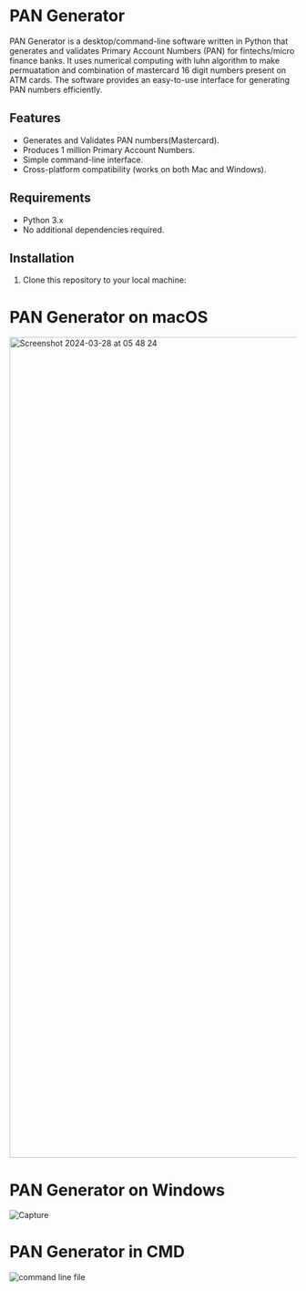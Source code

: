 # PAN Generator

PAN Generator is a desktop/command-line software written in Python that generates and validates Primary Account Numbers (PAN) for fintechs/micro finance banks. It uses numerical computing with luhn algorithm to make permuatation and combination of mastercard 16 digit numbers present on ATM cards. The software provides an easy-to-use interface for generating PAN numbers efficiently. 

## Features

- Generates and Validates PAN numbers(Mastercard).
- Produces 1 million Primary Account Numbers.
- Simple command-line interface.
- Cross-platform compatibility (works on both Mac and Windows).

## Requirements

- Python 3.x
- No additional dependencies required.

## Installation

1. Clone this repository to your local machine:

# PAN Generator on macOS

<img width="1440" alt="Screenshot 2024-03-28 at 05 48 24" src="https://github.com/Ytemiloluwa/PAN/assets/91268094/49a23e40-d6f1-45b2-83f6-7bc4baf8d6e6">

# PAN Generator on Windows
![Capture](https://github.com/Ytemiloluwa/PAN/assets/91268094/51e6dc91-f65b-48ea-ae5e-d4dad8682598)

# PAN Generator in CMD
![command line file](https://github.com/Ytemiloluwa/PAN/assets/91268094/b6552ca1-27a6-4ede-a944-3bee42f51de8)




